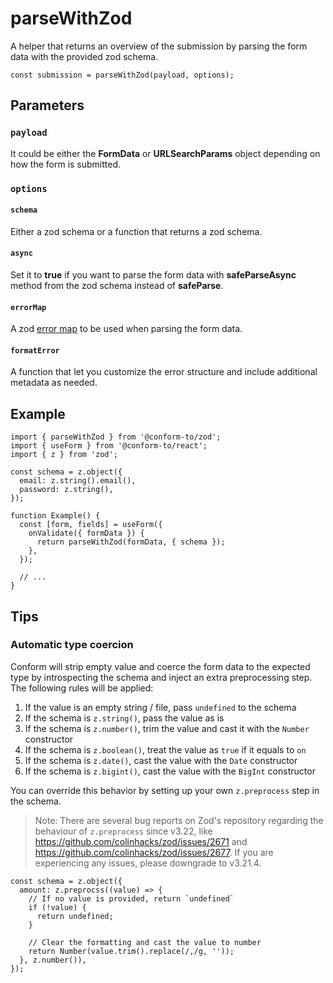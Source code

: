 # parseWithZod

A helper that returns an overview of the submission by parsing the form data with the provided zod schema.

```tsx
const submission = parseWithZod(payload, options);
```

## Parameters

### `payload`

It could be either the **FormData** or **URLSearchParams** object depending on how the form is submitted.

### `options`

#### `schema`

Either a zod schema or a function that returns a zod schema.

#### `async`

Set it to **true** if you want to parse the form data with **safeParseAsync** method from the zod schema instead of **safeParse**.

#### `errorMap`

A zod [error map](https://github.com/colinhacks/zod/blob/master/ERROR_HANDLING.md#contextual-error-map) to be used when parsing the form data.

#### `formatError`

A function that let you customize the error structure and include additional metadata as needed.

## Example

```tsx
import { parseWithZod } from '@conform-to/zod';
import { useForm } from '@conform-to/react';
import { z } from 'zod';

const schema = z.object({
  email: z.string().email(),
  password: z.string(),
});

function Example() {
  const [form, fields] = useForm({
    onValidate({ formData }) {
      return parseWithZod(formData, { schema });
    },
  });

  // ...
}
```

## Tips

### Automatic type coercion

Conform will strip empty value and coerce the form data to the expected type by introspecting the schema and inject an extra preprocessing step. The following rules will be applied:

1. If the value is an empty string / file, pass `undefined` to the schema
2. If the schema is `z.string()`, pass the value as is
3. If the schema is `z.number()`, trim the value and cast it with the `Number` constructor
4. If the schema is `z.boolean()`, treat the value as `true` if it equals to `on`
5. If the schema is `z.date()`, cast the value with the `Date` constructor
6. If the schema is `z.bigint()`, cast the value with the `BigInt` constructor

You can override this behavior by setting up your own `z.preprocess` step in the schema.

> Note: There are several bug reports on Zod's repository regarding the behaviour of `z.preprocess` since v3.22, like https://github.com/colinhacks/zod/issues/2671 and https://github.com/colinhacks/zod/issues/2677. If you are experiencing any issues, please downgrade to v3.21.4.

```tsx
const schema = z.object({
  amount: z.preprocss((value) => {
    // If no value is provided, return `undefined`
    if (!value) {
      return undefined;
    }

    // Clear the formatting and cast the value to number
    return Number(value.trim().replace(/,/g, ''));
  }, z.number()),
});
```
